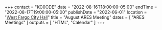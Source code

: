 +++
contact = "KC0ODE"
date = "2022-08-16T18:00:00-05:00"
endTime = "2022-08-17T19:00:00-05:00"
publishDate = "2022-06-01"
location = "[West Fargo City Hall](/places/west-fargo-city-hall/)"
title = "August ARES Meeting"
dates = [ "ARES Meetings" ]
outputs = [ "HTML", "Calendar" ]
+++
